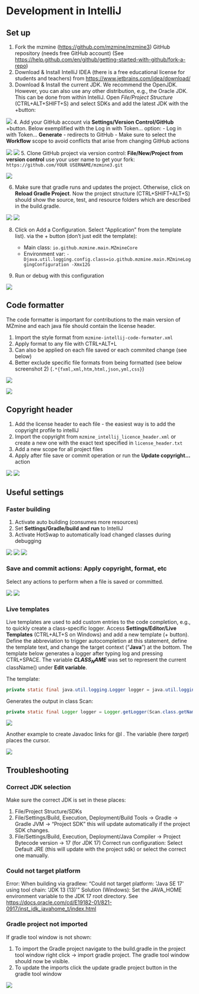 # Development in IntelliJ
## Set up
1. Fork the mzmine (https://github.com/mzmine/mzmine3) GitHub repository (needs free GitHub account) (See https://help.github.com/en/github/getting-started-with-github/fork-a-repo)
2. Download & Install IntelliJ IDEA (there is a free educational license for students and teachers) from https://www.jetbrains.com/idea/download/
3. Download & Install the current JDK. We recommend the OpenJDK. However, you can also use any other distribution, e.g., the Oracle JDK. This can be done from within IntelliJ. Open _File/Project Structure_ (CTRL+ALT+SHIFT+S) and select SDKs and add the latest JDK with the +button:

![](img/contribute/intellij_jdk.png)
4. Add your GitHub account via **Settings/Version Control/GitHub** +button. Below exemplified with the Log in with Token... option:
    - Log in with Token… **Generate** - redirects to GitHub
    - Make sure to select the **Workflow** scope to avoid conflicts that arise from changing GitHub actions

![](img/contribute/intellij_gh.png)
![](img/contribute/intellij_token.png)
5. Clone GitHub project via version control: **File/New/Project from version control** use your user name to get your fork: `https://github.com/YOUR USERNAME/mzmine3.git`

![](img/contribute/intellij_project.png)

6. Make sure that gradle runs and updates the project. Otherwise, click on **Reload Gradle Project**. 
Now the project structure (CTRL+SHIFT+ALT+S) should show the source, test, and resource folders which are described in the build.gradle.

![](img/contribute/intellij_gradle.png)
![](img/contribute/intellij_project_structure.png)

8. Click on Add a Configuration. Select “Application” from the template list). via the + button (don’t just edit the template):
    - Main class: `io.github.mzmine.main.MZmineCore`
    - Environment var: `-Djava.util.logging.config.class=io.github.mzmine.main.MZmineLoggingConfiguration -Xmx12G`

9. Run or debug with this configuration

![](img/contribute/intellij_run2.png)

## Code formatter 
The code formatter is important for contributions to the main version of MZmine and each java file should contain the license header.
1. Import the style format from `mzmine-intellij-code-formater.xml`
2. Apply format to any file with CTRL+ALT+L
3. Can also be applied on each file saved or each commited change (see below)
4. Better exclude specific file formats from being formatted (see below screenshot 2) (`.*{fxml,xml,htm,html,json,yml,css}`)

![](img/contribute/intellij_style.png)

![](img/contribute/intellij_style2.png)


## Copyright header
1. Add the license header to each file - the easiest way is to add the copyright profile to intelliJ
2. Import the copyright from `mzmine_intellij_licence_header.xml` or create a new one with the exact text specified in `license_header.txt`
3. Add a new scope for all project files
4. Apply after file save or commit operation or run the **Update copyright...** action

![](img/contribute/intellij_copyright1.png)
![](img/contribute/intellij_copyright2.png)


## Useful settings
### Faster building
1. Activate auto building (consumes more resources)
2. Set **Settings/Gradle/build and run** to IntelliJ
3. Activate HotSwap to automatically load changed classes during debugging

![](img/contribute/intellij_auto_build.png)
![](img/contribute/intellij_build_run.png)
![](img/contribute/intellij_hotswap.png)

### Save and commit actions: Apply copyright, format, etc
Select any actions to perform when a file is saved or committed.

![](img/contribute/intellij_save_actions.png)
![](img/contribute/intellij_commit.png)

### Live templates
Live templates are used to add custom entries to the code completion, e.g., to quickly create a class-specific logger.
Access **Settings/Editor/Live Templates** (CTRL+ALT+S on Windows) and add a new template (+ button). Define the
abbreviation to trigger autocompletion at this statement, define the template text, and change the target context
(“**Java**”) at the bottom. The template below generates a logger after typing log and pressing CTRL+SPACE. The variable
**$CLASS_NAME$** was set to represent the current className() under **Edit variable**.

The template:
```java
private static final java.util.logging.Logger logger = java.util.logging.Logger.getLogger($CLASSNAME$.class.getName());
```
Generates the output in class Scan:
```java
private static final Logger logger = Logger.getLogger(Scan.class.getName());
```

![](img/contribute/intellij_template.png)

Another example to create Javadoc links for @l . The variable (here $target$) places the cursor.

![](img/contribute/intellij_template2.png)



## Troubleshooting
### Correct JDK selection
Make sure the correct JDK is set in these places:
1. File/Project Structure/SDKs
2. File/Settings/Build, Execution, Deployment/Build Tools → Gradle → Gradle JVM → “Project SDK” this will update
   automatically if the project SDK changes.
3. File/Settings/Build, Execution, Deployment/Java Compiler → Project Bytecode version → 17 (for JDK 17)
   Correct run configuration: Select Default JRE (this will update with the project sdk) or select the correct one manually.


### Could not target platform

[//]: # (<!-- markdown-link-check-disable -->)
Error: When building via gradlew: “Could not target platform: 'Java SE 17' using tool chain: 'JDK 13 (13)'”
Solution (Windows): Set the JAVA_HOME environment variable to the JDK 17 root directory.
See https://docs.oracle.com/cd/E19182-01/821-0917/inst_jdk_javahome_t/index.html 

[//]: # (<!-- markdown-link-check-enable -->)

### Gradle project not imported
If gradle tool window is not shown:
1. To import the Gradle project navigate to the build.gradle in the project tool window
   right click → import gradle project. The gradle tool window should now be visible.
2. To update the imports click the update gradle project button in the gradle tool window
 
![](img/contribute/intellij_gradle_update.png)
